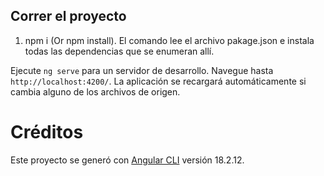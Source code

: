 ## Correr el proyecto

1. npm i
(Or npm install). El comando lee el archivo pakage.json e instala todas las dependencias que se enumeran allí.

Ejecute `ng serve` para un servidor de desarrollo. Navegue hasta `http://localhost:4200/`. La aplicación se recargará automáticamente si cambia alguno de los archivos de origen.

# Créditos 
Este proyecto se generó con [Angular CLI](https://github.com/angular/angular-cli) versión 18.2.12.
